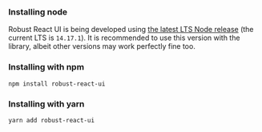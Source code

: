 ### Installing node

Robust React UI is being developed using [the latest LTS Node release](https://nodejs.org/en/) (the current LTS is `14.17.1`). It is recommended to use this version with the library, albeit other versions may work perfectly fine too.

### Installing with npm

```shell
npm install robust-react-ui
```

### Installing with yarn

```shell
yarn add robust-react-ui
```